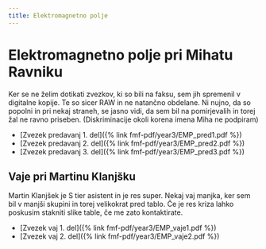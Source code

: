 ```yaml
---
title: Elektromagnetno polje
---
```

# Elektromagnetno polje pri Mihatu Ravniku
Ker se ne želim dotikati zvezkov, ki so bili na faksu, sem jih spremenil v digitalne kopije. Te so sicer RAW in ne natančno obdelane. Ni nujno, da so popolni in pri nekaj straneh, se jasno vidi, da sem bil na pomirjevalih in torej žal ne ravno priseben. (Diskriminacije okoli korena imena Miha ne podpiram)

* [Zvezek predavanj 1. del]({% link fmf-pdf/year3/EMP_pred1.pdf %})
* [Zvezek predavanj 2. del]({% link fmf-pdf/year3/EMP_pred2.pdf %})
* [Zvezek predavanj 3. del]({% link fmf-pdf/year3/EMP_pred3.pdf %})

## Vaje pri Martinu Klanjšku
Martin Klanjšek je S tier asistent in je res super. Nekaj vaj manjka, ker sem bil v manjši skupini in torej velikokrat pred tablo. Če je res kriza lahko poskusim stakniti slike table, če me zato kontaktirate.
* [Zvezek vaj 1. del]({% link fmf-pdf/year3/EMP_vaje1.pdf %})
* [Zvezek vaj 2. del]({% link fmf-pdf/year3/EMP_vaje2.pdf %})
